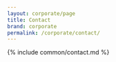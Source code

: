 ```yaml
---
layout: corporate/page
title: Contact
brand: corporate
permalink: /corporate/contact/
---
```

{% include common/contact.md %}
